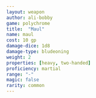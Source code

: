 ```yaml
---
layout: weapon
author: ali-bobby
game: polychrome
title:  "Maul"
name: maul
cost: 10 gp
damage-dice: 1d8
damage-type: bludeoning
weight: 2
properties: [heavy, two-handed]
proficiency: martial
range: "-"
magic: false
rarity: common
---
```

